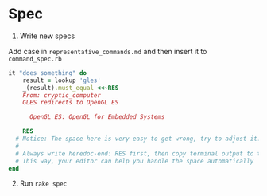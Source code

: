 # Spec

1. Write new specs

Add case in `representative_commands.md` and then insert it to `command_spec.rb`

```ruby
it "does something" do
    result = lookup 'gles'
    _(result).must_equal <<~RES
    From: cryptic_computer
    GLES redirects to OpenGL ES

      OpenGL ES: OpenGL for Embedded Systems

    RES
  # Notice: The space here is very easy to get wrong, try to adjust it!!
  #
  # Always write heredoc-end: RES first, then copy terminal output to the middle
  # This way, your editor can help you handle the space automatically
end
```

2. Run `rake spec`
